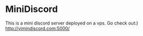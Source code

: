 # MiniDiscord

This is a mini discord server deployed on a vps. Go check out:)
http://yimindiscord.com:5000/
